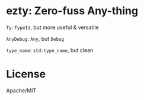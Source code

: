 # ezty: Zero-fuss Any-thing

`Ty`: `TypeId`, but more useful & versatile

`AnyDebug`: `Any`, but `Debug`

`type_name`: `std:type_name`, but clean


# License

Apache/MIT
